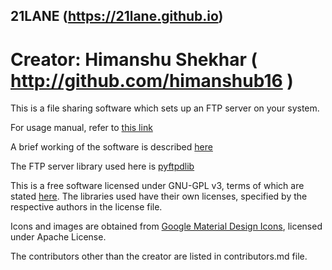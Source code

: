 ## 21LANE (https://21lane.github.io)

# Creator: Himanshu Shekhar ( http://github.com/himanshub16 )
This is a file sharing software which sets up an FTP server on your system.

For usage manual, refer to [this link](21lane.github.io/howto.html)

A brief working of the software is described [here](21lane.github.io/working.html)

The FTP server library used here is [pyftpdlib](https://github.com/giampaolo/pyftpdlib)

This is a free software licensed under GNU-GPL v3, terms of which are stated [here](link).
The libraries used have their own licenses, specified by the respective authors in the license file.

Icons and images are obtained from [Google Material Design Icons](design.google.com/icons), licensed under Apache License.

The contributors other than the creator are listed in contributors.md file.